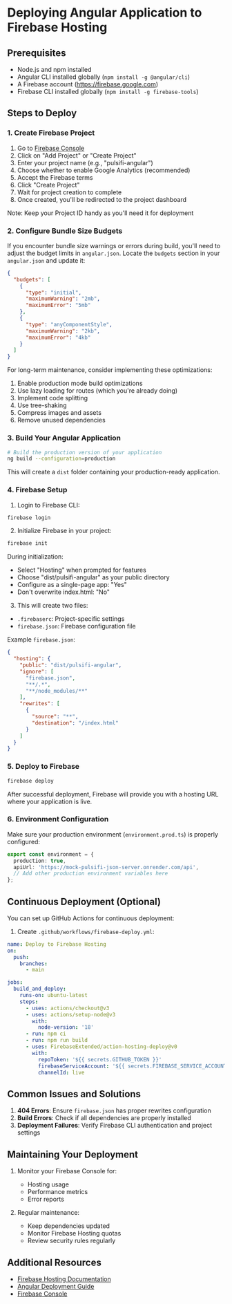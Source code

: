 # Deploying Angular Application to Firebase Hosting

## Prerequisites

- Node.js and npm installed
- Angular CLI installed globally (`npm install -g @angular/cli`)
- A Firebase account (https://firebase.google.com)
- Firebase CLI installed globally (`npm install -g firebase-tools`)

## Steps to Deploy

### 1. Create Firebase Project

1. Go to [Firebase Console](https://console.firebase.google.com)
2. Click on "Add Project" or "Create Project"
3. Enter your project name (e.g., "pulsifi-angular")
4. Choose whether to enable Google Analytics (recommended)
5. Accept the Firebase terms
6. Click "Create Project"
7. Wait for project creation to complete
8. Once created, you'll be redirected to the project dashboard

Note: Keep your Project ID handy as you'll need it for deployment

### 2. Configure Bundle Size Budgets

If you encounter bundle size warnings or errors during build, you'll need to adjust the budget limits in `angular.json`. Locate the `budgets` section in your `angular.json` and update it:

```json
{
  "budgets": [
    {
      "type": "initial",
      "maximumWarning": "2mb",
      "maximumError": "5mb"
    },
    {
      "type": "anyComponentStyle",
      "maximumWarning": "2kb",
      "maximumError": "4kb"
    }
  ]
}
```

For long-term maintenance, consider implementing these optimizations:
1. Enable production mode build optimizations
2. Use lazy loading for routes (which you're already doing)
3. Implement code splitting
4. Use tree-shaking
5. Compress images and assets
6. Remove unused dependencies

### 3. Build Your Angular Application

```bash
# Build the production version of your application
ng build --configuration=production
```

This will create a `dist` folder containing your production-ready application.

### 4. Firebase Setup

1. Login to Firebase CLI:
```bash
firebase login
```

2. Initialize Firebase in your project:
```bash
firebase init
```

During initialization:
- Select "Hosting" when prompted for features
- Choose "dist/pulsifi-angular" as your public directory
- Configure as a single-page app: "Yes"
- Don't overwrite index.html: "No"

3. This will create two files:
- `.firebaserc`: Project-specific settings
- `firebase.json`: Firebase configuration file

Example `firebase.json`:
```json
{
  "hosting": {
    "public": "dist/pulsifi-angular",
    "ignore": [
      "firebase.json",
      "**/.*",
      "**/node_modules/**"
    ],
    "rewrites": [
      {
        "source": "**",
        "destination": "/index.html"
      }
    ]
  }
}
```

### 5. Deploy to Firebase

```bash
firebase deploy
```

After successful deployment, Firebase will provide you with a hosting URL where your application is live.

### 6. Environment Configuration

Make sure your production environment (`environment.prod.ts`) is properly configured:

```typescript
export const environment = {
  production: true,
  apiUrl: 'https://mock-pulsifi-json-server.onrender.com/api',
  // Add other production environment variables here
};
```

## Continuous Deployment (Optional)

You can set up GitHub Actions for continuous deployment:

1. Create `.github/workflows/firebase-deploy.yml`:
```yaml
name: Deploy to Firebase Hosting
on:
  push:
    branches:
      - main

jobs:
  build_and_deploy:
    runs-on: ubuntu-latest
    steps:
      - uses: actions/checkout@v3
      - uses: actions/setup-node@v3
        with:
          node-version: '18'
      - run: npm ci
      - run: npm run build
      - uses: FirebaseExtended/action-hosting-deploy@v0
        with:
          repoToken: '${{ secrets.GITHUB_TOKEN }}'
          firebaseServiceAccount: '${{ secrets.FIREBASE_SERVICE_ACCOUNT }}'
          channelId: live
```

## Common Issues and Solutions

1. **404 Errors**: Ensure `firebase.json` has proper rewrites configuration
2. **Build Errors**: Check if all dependencies are properly installed
3. **Deployment Failures**: Verify Firebase CLI authentication and project settings

## Maintaining Your Deployment

1. Monitor your Firebase Console for:
   - Hosting usage
   - Performance metrics
   - Error reports

2. Regular maintenance:
   - Keep dependencies updated
   - Monitor Firebase Hosting quotas
   - Review security rules regularly

## Additional Resources

- [Firebase Hosting Documentation](https://firebase.google.com/docs/hosting)
- [Angular Deployment Guide](https://angular.io/guide/deployment)
- [Firebase Console](https://console.firebase.google.com) 